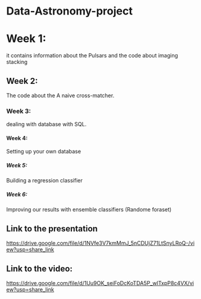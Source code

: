 # Data-Astronomy-project
# Week 1:
it contains information about the Pulsars and the code about imaging stacking
## Week 2:
The code about the A naive cross-matcher.
### Week 3:
dealing with database with SQL.
#### Week 4:
Setting up your own database
##### Week 5:
Building a regression classifier
##### Week 6:
Improving our results with ensemble classifiers (Randome foraset)
## Link to the presentation
https://drive.google.com/file/d/1NVfe3V7kmMmJ_5nCDUjZ71LtSnyLRoQ-/view?usp=share_link
## Link to the video:
https://drive.google.com/file/d/1Uu9OK_seiFoDcKoTDA5P_wlTxpP8c4VX/view?usp=share_link
